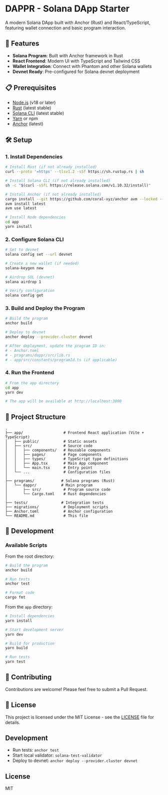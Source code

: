 # DAPPR - Solana DApp Starter

A modern Solana DApp built with Anchor (Rust) and React/TypeScript, featuring wallet connection and basic program interaction.

## 🚀 Features

- **Solana Program**: Built with Anchor framework in Rust
- **React Frontend**: Modern UI with TypeScript and Tailwind CSS
- **Wallet Integration**: Connect with Phantom and other Solana wallets
- **Devnet Ready**: Pre-configured for Solana devnet deployment

## 📋 Prerequisites

- [Node.js](https://nodejs.org/) (v18 or later)
- [Rust](https://www.rust-lang.org/tools/install) (latest stable)
- [Solana CLI](https://docs.solana.com/cli/install-solana-cli-tools) (latest stable)
- [Yarn](https://yarnpkg.com/) or npm
- [Anchor](https://www.anchor-lang.com/docs/installation) (latest)

## 🛠️ Setup

### 1. Install Dependencies

```bash
# Install Rust (if not already installed)
curl --proto '=https' --tlsv1.2 -sSf https://sh.rustup.rs | sh

# Install Solana CLI (if not already installed)
sh -c "$(curl -sSfL https://release.solana.com/v1.10.32/install)"

# Install Anchor (if not already installed)
cargo install --git https://github.com/coral-xyz/anchor avm --locked --force
avm install latest
avm use latest

# Install Node dependencies
cd app
yarn install
```

### 2. Configure Solana CLI

```bash
# Set to devnet
solana config set --url devnet

# Create a new wallet (if needed)
solana-keygen new

# Airdrop SOL (devnet)
solana airdrop 1

# Verify configuration
solana config get
```

### 3. Build and Deploy the Program

```bash
# Build the program
anchor build

# Deploy to devnet
anchor deploy --provider.cluster devnet

# After deployment, update the program ID in:
# - Anchor.toml
# - programs/dappr/src/lib.rs
# - app/src/constants/programId.ts (if applicable)
```

### 4. Run the Frontend

```bash
# From the app directory
cd app
yarn dev

# The app will be available at http://localhost:3000
```

## 📁 Project Structure

```
.
├── app/                  # Frontend React application (Vite + TypeScript)
│   ├── public/           # Static assets
│   ├── src/              # Source code
│   │   ├── components/   # Reusable components
│   │   ├── pages/        # Page components
│   │   ├── types/        # TypeScript type definitions
│   │   ├── App.tsx       # Main App component
│   │   └── main.tsx      # Entry point
│   └── ...               # Configuration files
│
├── programs/            # Solana programs (Rust)
│   └── dappr/           # Main program
│       ├── src/          # Program source code
│       └── Cargo.toml    # Rust dependencies
│
├── tests/               # Integration tests
├── migrations/           # Deployment scripts
├── Anchor.toml           # Anchor configuration
└── README.md             # This file
```

## 🔧 Development

### Available Scripts

From the root directory:

```bash
# Build the program
anchor build

# Run tests
anchor test

# Format code
cargo fmt
```

From the `app` directory:

```bash
# Install dependencies
yarn install

# Start development server
yarn dev

# Build for production
yarn build

# Run tests
yarn test
```

## 🤝 Contributing

Contributions are welcome! Please feel free to submit a Pull Request.

## 📄 License

This project is licensed under the MIT License - see the [LICENSE](LICENSE) file for details.

## Development

- Run tests: `anchor test`
- Start local validator: `solana-test-validator`
- Deploy to devnet: `anchor deploy --provider.cluster devnet`

## License

MIT
